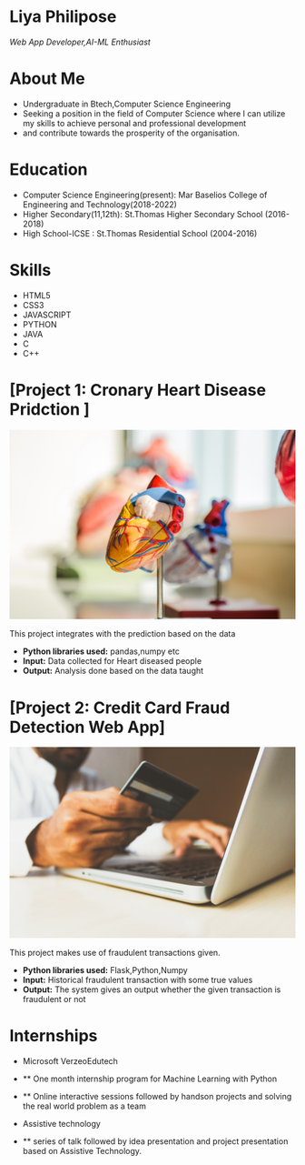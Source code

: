 # Liya Philipose
*Web App Developer,AI-ML Enthusiast*


# About Me
* Undergraduate in Btech,Computer Science Engineering
* Seeking a position in the field of Computer Science where I can utilize my skills to achieve personal and professional development
* and contribute towards the prosperity of the organisation.

# Education
* Computer Science Engineering(present): Mar Baselios College of Engineering and Technology(2018-2022)
* Higher Secondary(11,12th): St.Thomas Higher Secondary School (2016-2018)
* High School-ICSE : St.Thomas Residential School (2004-2016)


# Skills
* HTML5
* CSS3
* JAVASCRIPT
* PYTHON
* JAVA
* C
* C++

# [Project 1: Cronary Heart Disease Pridction ]
![alt text](jesse-orrico-Us3AQvyOP-o-unsplash.jpg)

This project integrates with the prediction based on the data 
* **Python libraries used:** pandas,numpy etc
* **Input:** Data collected for Heart diseased people
* **Output:** Analysis done based on the data taught

# [Project 2: Credit Card Fraud Detection Web App]
![alt text](rupixen-com-Q59HmzK38eQ-unsplash.jpg)



This project makes use of fraudulent transactions given.
* **Python libraries used:** Flask,Python,Numpy
* **Input:** Historical fraudulent transaction with some true values
* **Output:** The system gives an output whether the given transaction is fraudulent or not

# Internships
* Microsoft VerzeoEdutech
*  ** One month internship program for Machine Learning with Python
*  ** Online interactive sessions followed by handson projects and solving the real world problem as a team

* Assistive technology
*  ** series of talk followed by idea presentation and project presentation based on Assistive Technology.
